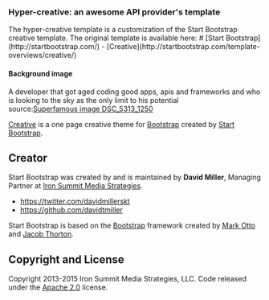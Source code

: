 <h3>Hyper-creative: an awesome API provider's template</h3>
The hyper-creative template is a customization of the Start Bootstrap creative template. The original template is available here:
# [Start Bootstrap](http://startbootstrap.com/) - [Creative](http://startbootstrap.com/template-overviews/creative/)<br/>

<h4>Background image</h4>
A developer that got aged coding good apps, apis and frameworks and who is looking to the sky as the only limit to his potential<br/>
source:<a href="http://superfamous.com/">Superfamous image DSC_5313_1250</a>

[Creative](http://startbootstrap.com/template-overviews/creative/) is a one page creative theme for [Bootstrap](http://getbootstrap.com/) created by [Start Bootstrap](http://startbootstrap.com/).

## Creator

Start Bootstrap was created by and is maintained by **David Miller**, Managing Partner at [Iron Summit Media Strategies](http://www.ironsummitmedia.com/).

* https://twitter.com/davidmillerskt
* https://github.com/davidtmiller

Start Bootstrap is based on the [Bootstrap](http://getbootstrap.com/) framework created by [Mark Otto](https://twitter.com/mdo) and [Jacob Thorton](https://twitter.com/fat).

## Copyright and License

Copyright 2013-2015 Iron Summit Media Strategies, LLC. Code released under the [Apache 2.0](https://github.com/IronSummitMedia/startbootstrap-creative/blob/gh-pages/LICENSE) license.